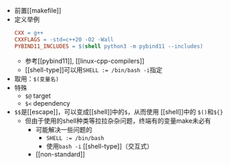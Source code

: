 - 前置[[makefile]]
- 定义举例
    ```makefile
    CXX = g++
    CXXFLAGS = -std=c++20 -O2 -Wall
    PYBIND11_INCLUDES = $(shell python3 -m pybind11 --includes)
    ```
    - 参考[[pybind11]], [[linux-cpp-compilers]]
    - [[shell-type]]可以用`SHELL := /bin/bash -i`指定
- 取用：`$(变量名)`
- 特殊
  - `$@` target
  - `$<` dependency
- `$$`是[[escape]]，可以变成[[shell]]中的`$`，从而使用 [[shell]]中的 `$()`和`${}`
  - 但由于使用的shell种类等拉拉杂杂问题，终端有的变量make未必有
    - 可能解决一些问题的
      - `SHELL := /bin/bash`
      - 使用`bash -i` [[shell-type]]（交互式）
    - [[non-standard]]